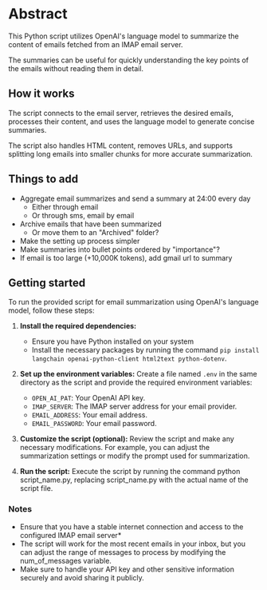 # Abstract

This Python script utilizes OpenAI's language model to summarize the content of emails fetched from an IMAP email server.

The summaries can be useful for quickly understanding the key points of the emails without reading them in detail.

## How it works

The script connects to the email server, retrieves the desired emails, processes their content, and uses the language model to generate concise summaries.

The script also handles HTML content, removes URLs, and supports splitting long emails into smaller chunks for more accurate summarization.

## Things to add

- Aggregate email summarizes and send a summary at 24:00 every day
  - Either through email
  - Or through sms, email by email
- Archive emails that have been summarized
  - Or move them to an "Archived" folder?
- Make the setting up process simpler
- Make summaries into bullet points ordered by "importance"?
- If email is too large (+10,000K tokens), add gmail url to summary

## Getting started

To run the provided script for email summarization using OpenAI's language model, follow these steps:

1. **Install the required dependencies:**
   - Ensure you have Python installed on your system
   - Install the necessary packages by running the command `pip install langchain openai-python-client html2text python-dotenv`.

2. **Set up the environment variables:**
Create a file named `.env` in the same directory as the script and provide the required environment variables:

   - `OPEN_AI_PAT`: Your OpenAI API key.
   - `IMAP_SERVER`: The IMAP server address for your email provider.
   - `EMAIL_ADDRESS`: Your email address.
   - `EMAIL_PASSWORD`: Your email password.

3. **Customize the script (optional):**
Review the script and make any necessary modifications. For example, you can adjust the summarization settings or modify the prompt used for summarization.

4. **Run the script:**
Execute the script by running the command python script_name.py, replacing script_name.py with the actual name of the script file.

### Notes

- Ensure that you have a stable internet connection and access to the configured IMAP email server*
- The script will work for the most recent emails in your inbox, but you can adjust the range of messages to process by modifying the num_of_messages variable.
- Make sure to handle your API key and other sensitive information securely and avoid sharing it publicly.
